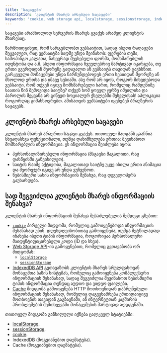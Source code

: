 ```yaml
---
title: 'საცავები'
description: 'კლიენტის მხარეს არსებული საცავები'
keywords: 'cookie, web storage api, localstorage, sessionstrorage, indexeddb api, cache, საცავი, კლიენტის მხარეს არსებუოლი საცავი, ლოკალური შენახვა, სესიური შენახვა, ქუქი'
---
```


საცავები არამხოლოდ სერვერის მხარეს გვაქვს არამედ კლიენტის მხარესაც.

წარმოიდგინეთ, რომ სარგებლობთ ვებსაიტით, სადაც ისეთი რაღაცები შეცვალეთ, რაც ვებსაიტმა სადმე უნდა შეინახოს:
ფერების თემა, საშოპინგო კალათა, ნახევრად შევსებული ფორმა, მომხმარებლის იდენტობა და ა.შ.
ასეთი ინფორმაცია ჩვეულებრივ მარტივად იკარგება, თუ ერთი გვერდიდან მეორეზე გადავალთ ან ვებსაიტს თავიდან გავხსნით.
გარკვეული მონაცემები უნდა ნარჩუნდებოდეს ერთი სესიიდან მეორეზე ან მხოლოდ ერთსა და იმავე სესიაში.
ასე რომ არ იყოს, როგორ მიხვდებოდა ვებსაიტი, რომ თქვენ იგივე მომხმარებელი ხართ, რომელიც რამდენიმე საათის წინ შემოვიდა საიტზე?
თქვენ ხომ ყოველ ჯერზე იმეილისა და პაროლის შეყვანა არ გიწევთ სოციალურ ქსელებში შესვლისას! აპლიკაცია როგორღაც გიმახსოვრებთ.
ამისათვის ვებსაიტები იყენებენ ბრაუზერის საცავებს.

## კლიენტის მხარეს არსებული საცავები

კლიენტის მხარეს არაერთი საცავი გვაქვს. თითოეულ მათგანს გააჩნია სხვადასხვა ფუნქციონალი, თუმცა დანიშნულება ერთია: შევინახოთ მომხარებლის ინფორმაცია. ეს ინფორმაცია შეიძლება იყოს:

- პერსონალიზირებული ინფორმაცია (მსგავსი მაგალითი, რაც დასწყისში განვიხილეთ).
- საიტის რაიმე აქტივობა, მაგალითად საიტზე უკვე იხილა ერთი ანიმაცია და მეორეჯერ იგივე არ უნდა ვუჩვენოთ.
- ნებისმიერი სახის ინფორმაციის შენახვა, რაც დეველოპერს გაუხარდება.

## სად შეგვიძლია კლიენტის მხარეს ინფორმაციის შენახვა?

კლიენტის მხარეს ინფორმაციის შენახვა შესაძლებელია შემდეგი გზებით:

- [`cookie`](./doc/guides/javascript/storages/cookie) პირველი მიდგომა, რომელიც გამოიყენებოდა ინფორმაციის შესანახად უწინ. დღესდღეისობითაც გამოიყენება, თუმცა მეტწილადად ინახება ისეთი ტიპის ინფორმაცია, როგორიცაა პერსონალური მაიდენტიფიცირებელი კოდი (ID და სხვა).
- [Web Storage API](https://developer.mozilla.org/en-US/docs/Web/API/Web_Storage_API)-ის გამოყენებით, რომელიც გვთავაზობს ორ მიდგომას:
  - [`localStorage`](./doc/guides/javascript/storages/local)
  - [`sessionStorage`](./doc/guides/javascript/storages/session)
- [IndexedDB API](https://developer.mozilla.org/en-US/docs/Web/API/IndexedDB_API) გვთავაზობს კლიენტის მხარეს სრულფასოვან მონაცემთა ბაზის სისტემას, რომელიც გამოიყენება კომპლექსური ინფორმაციის შესანახად, სადაც შეგვიძლია შევინახოთ ნებისმიერი ტიპის ინფორმაცია თუნდაც აუდიო და ვიდეო ფაილები.
- [Cache](https://developer.mozilla.org/en-US/docs/Web/API/Cache) მიდგომა გამოიყენება HTTP მოთხოვნიდან დაბრუნებული ინფორმაციის შესანახად, რომელიც დაგვეხამრება ერთიდაიგივე მოთხოვნის თავიდან გაგზავნაში, ან ინტერნეტთან კავშირის პრობლემების შემთხვევაში მონაცემების მარტივად აღდგენაში.

თითოეულ მიდგომა განხილული იქნება ცალკეულ სტატიებში:

- [localStorage](./doc/guides/javascript/storages/local).
- [sessionStorage](./doc/guides/javascript/storages/session).
- [cookie](./doc/guides/javascript/storages/cookie).
- IndexedDB (მოგვიანებით დაემატება).
- Cache (მოგვიანებით დაემატება).
